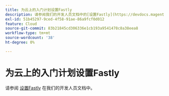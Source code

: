 ```yaml
---
title: 为云上的入门计划设置Fastly
description: 请参阅我们的开发人员文档中的[设置Fastly](https://devdocs.magento.com/guides/v2.3/cloud/cdn/configure-fastly.html)。
exl-id: 51b45297-9ced-4f58-91ae-86a9fcf0d012
feature: Cloud
source-git-commit: 83b21845cd306336e1cb193a9541478c8a38eea8
workflow-type: tm+mt
source-wordcount: '38'
ht-degree: 0%

---
```


# 为云上的入门计划设置Fastly

请参阅 [设置Fastly](https://devdocs.magento.com/guides/v2.3/cloud/cdn/configure-fastly.html) 在我们的开发人员文档中。
